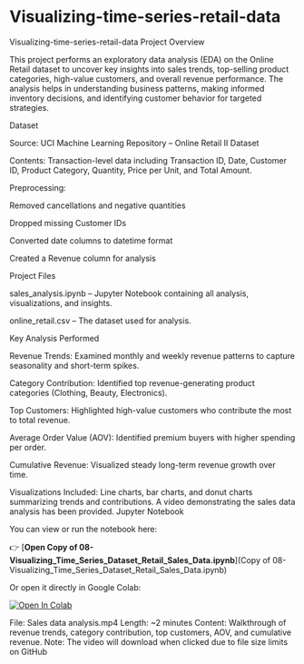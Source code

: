 # Visualizing-time-series-retail-data
Visualizing-time-series-retail-data
Project Overview

This project performs an exploratory data analysis (EDA) on the Online Retail dataset to uncover key insights into sales trends, top-selling product categories, high-value customers, and overall revenue performance. The analysis helps in understanding business patterns, making informed inventory decisions, and identifying customer behavior for targeted strategies.

Dataset

Source: UCI Machine Learning Repository – Online Retail II Dataset

Contents: Transaction-level data including Transaction ID, Date, Customer ID, Product Category, Quantity, Price per Unit, and Total Amount.

Preprocessing:

Removed cancellations and negative quantities

Dropped missing Customer IDs

Converted date columns to datetime format

Created a Revenue column for analysis

Project Files

sales_analysis.ipynb – Jupyter Notebook containing all analysis, visualizations, and insights.

online_retail.csv – The dataset used for analysis.

Key Analysis Performed

Revenue Trends: Examined monthly and weekly revenue patterns to capture seasonality and short-term spikes.

Category Contribution: Identified top revenue-generating product categories (Clothing, Beauty, Electronics).

Top Customers: Highlighted high-value customers who contribute the most to total revenue.

Average Order Value (AOV): Identified premium buyers with higher spending per order.

Cumulative Revenue: Visualized steady long-term revenue growth over time.

Visualizations Included: Line charts, bar charts, and donut charts summarizing trends and contributions. A video demonstrating the sales data analysis has been provided.
Jupyter Notebook

You can view or run the notebook here:

👉 [**Open Copy of 08-Visualizing_Time_Series_Dataset_Retail_Sales_Data.ipynb**](Copy of 08-Visualizing_Time_Series_Dataset_Retail_Sales_Data.ipynb)

Or open it directly in Google Colab:

[![Open In Colab](https://colab.research.google.com/assets/colab-badge.svg)](https://colab.research.google.com/drive/14m990fNa0s8aelrTXlCnJxFBPUcw63yL?usp=sharing)


File: Sales data analysis.mp4
Length: ~2 minutes
Content: Walkthrough of revenue trends, category contribution, top customers, AOV, and cumulative revenue.
Note: The video will download when clicked due to file size limits on GitHub
